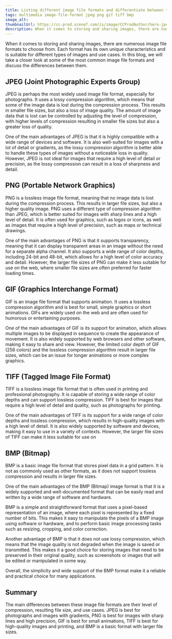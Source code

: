 ```yaml
---
title: Listing different image file formats and differentiate between them
tags: multimedia image-file-format jpeg png gif tiff bmp
image_alt:
thumbnailUrl: https://cc-prod.scene7.com/is/image/CCProdAuthor/hero-jpeg-vs-png?$pjpeg$&jpegSize=200&wid=900
description: When it comes to storing and sharing images, there are numerous image file formats to choose from. Each format has its own unique characteristics and is suitable for different types of images and use cases. In this blog, we will take a closer look at some of the most common image file formats and discuss the differences between them.
---
```


When it comes to storing and sharing images, there are numerous image file formats to choose from. Each format has its own unique characteristics and is suitable for different types of images and use cases. In this blog, we will take a closer look at some of the most common image file formats and discuss the differences between them.

## JPEG (Joint Photographic Experts Group)

JPEG is perhaps the most widely used image file format, especially for photographs. It uses a lossy compression algorithm, which means that some of the image data is lost during the compression process. This results in smaller file sizes, but also a loss of image quality. The amount of image data that is lost can be controlled by adjusting the level of compression, with higher levels of compression resulting in smaller file sizes but also a greater loss of quality.

One of the main advantages of JPEG is that it is highly compatible with a wide range of devices and software. It is also well-suited for images with a lot of detail or gradients, as the lossy compression algorithm is better able to handle these types of images without a noticeable loss in quality. However, JPEG is not ideal for images that require a high level of detail or precision, as the lossy compression can result in a loss of sharpness and detail.

## PNG (Portable Network Graphics)

PNG is a lossless image file format, meaning that no image data is lost during the compression process. This results in larger file sizes, but also a higher quality image. PNG uses a different type of compression algorithm than JPEG, which is better suited for images with sharp lines and a high level of detail. It is often used for graphics, such as logos or icons, as well as images that require a high level of precision, such as maps or technical drawings.

One of the main advantages of PNG is that it supports transparency, meaning that it can display transparent areas in an image without the need for a separate alpha channel. It also supports a wide range of color depths, including 24-bit and 48-bit, which allows for a high level of color accuracy and detail. However, the larger file sizes of PNG can make it less suitable for use on the web, where smaller file sizes are often preferred for faster loading times.

## GIF (Graphics Interchange Format)

GIF is an image file format that supports animation. It uses a lossless compression algorithm and is best for small, simple graphics or short animations. GIFs are widely used on the web and are often used for humorous or entertaining purposes.

One of the main advantages of GIF is its support for animation, which allows multiple images to be displayed in sequence to create the appearance of movement. It is also widely supported by web browsers and other software, making it easy to share and view. However, the limited color depth of GIF (256 colors) and the lossless compression algorithm result in larger file sizes, which can be an issue for longer animations or more complex graphics.

## TIFF (Tagged Image File Format)

TIFF is a lossless image file format that is often used in printing and professional photography. It is capable of storing a wide range of color depths and can support lossless compression. TIFF is best for images that require a high level of detail and quality, such as photographs for printing.

One of the main advantages of TIFF is its support for a wide range of color depths and lossless compression, which results in high-quality images with a high level of detail. It is also widely supported by software and devices, making it easy to use in a variety of contexts. However, the larger file sizes of TIFF can make it less suitable for use on

## BMP (Bitmap)

BMP is a basic image file format that stores pixel data in a grid pattern. It is not as commonly used as other formats, as it does not support lossless compression and results in larger file sizes.

One of the main advantages of the BMP (Bitmap) image format is that it is a widely supported and well-documented format that can be easily read and written by a wide range of software and hardware.

BMP is a simple and straightforward format that uses a pixel-based representation of an image, where each pixel is represented by a fixed number of bits. This makes it easy to manipulate the pixels of a BMP image using software or hardware, and to perform basic image processing tasks such as resizing, cropping, and color correction.

Another advantage of BMP is that it does not use lossy compression, which means that the image quality is not degraded when the image is saved or transmitted. This makes it a good choice for storing images that need to be preserved in their original quality, such as screenshots or images that will be edited or manipulated in some way.

Overall, the simplicity and wide support of the BMP format make it a reliable and practical choice for many applications.

## Summary

The main differences between these image file formats are their level of compression, resulting file size, and use cases. JPEG is best for photographs and images with gradients, PNG is best for images with sharp lines and high precision, GIF is best for small animations, TIFF is best for high-quality images and printing, and BMP is a basic format with larger file sizes.
